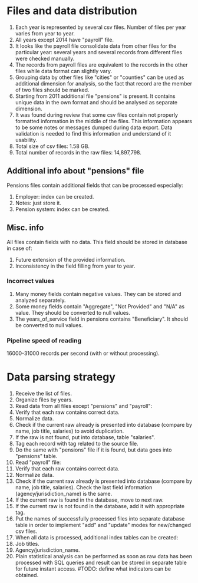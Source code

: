 # Files and data distribution
1. Each year is represented by several csv files. Number of files per year varies from year to year.
2. All years except 2014 have "payroll" file.
3. It looks like the payroll file consolidate data from other files for the particular year: several years and several records from different files were checked manually.
4. The records from payroll files are equivalent to the records in the other files while data format can slightly vary.
5. Grouping data by other files like "cities" or "counties" can be used as additional dimension for analysis, so the fact that record are the member of two files should be marked.
6. Starting from 2011 additional file "pensions" is present. It contains unique data in the own format and should be analysed as separate dimension.
7. It was found during review that some csv files contain not properly formatted information in the middle of the files. This information appears to be some notes or messages dumped during data export. Data validation is needed to find this information and understand of it usability.
8. Total size of csv files: 1.58 GB.
9. Total number of records in the raw files: 14,897,798.

## Additional info about "pensions" file
Pensions files contain additional fields that can be processed especially:

1. Employer: index can be created.
2. Notes: just store it.
3. Pension system: index can be created.

## Misc. info
All files contain fields with no data. This field should be stored in database in case of: 

  1. Future extension of the provided information.
  2. Inconsistency in the field filling from year to year.

### Incorrect values
1. Many money fields contain negative values. They can be stored and analyzed separately.
2. Some money fields contain "Aggregate", "Not Provided" and "N/A" as value. They should be converted to null values.
3. The years\_of\_service field in pensions contains "Beneficiary". It should be converted to null values.

### Pipeline speed of reading
16000-31000 records per second (with or without processing).
# Data parsing strategy
1. Receive the list of files.
2. Organize files by years.
3. Read data from all files except "pensions" and "payroll":
  1. Verify that each raw contains correct data.
  2. Normalize data.
  3. Check if the current raw already is presented into database (compare by name, job title, salaries) to avoid duplication.
  4. If the raw is not found, put into database, table "salaries".
  5. Tag each record with tag related to the source file.
4. Do the same with "pensions" file if it is found, but data goes into "pensions" table.
5. Read "payroll" file:
  1. Verify that each raw contains correct data.
  2. Normalize data.
  3. Check if the current raw already is presented into database (compare by name, job title, salaries). Check  the last field information (agency/jurisdiction_name) is the same.
  4. If the current raw is found in the database, move to next raw.
  5. If the current raw is not found in the database, add it with appropriate tag.
6. Put the names of successfully processed files into separate database table in order to implement "add" and "update" modes for new/changed csv files.
7. When all data is processed, additional index tables can be created:
  1. Job titles.
  2. Agency/jurisdiction_name.
8. Plain statistical analysis can be performed as soon as raw data has been processed with SQL queries and result can be stored in separate table for future instant access. #TODO: define what indicators can be obtained.
